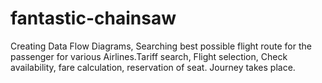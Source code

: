 # fantastic-chainsaw
Creating Data Flow Diagrams, Searching best possible flight route for the passenger for various Airlines.Tariff search, Flight selection, Check availability, fare calculation, reservation of seat. Journey takes place.
